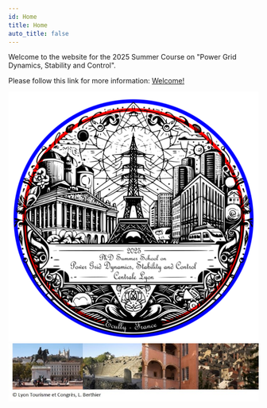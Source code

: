 ```yaml
---
id: Home
title: Home
auto_title: false
---
```

Welcome to the website for the 2025 Summer Course on "Power Grid Dynamics, Stability and Control".

Please follow this link for more information: [Welcome!](./01_Welcome.md)

<img src="./assets/logo.webp" width=600>


<img src="./assets/footer.jpg" width=600>